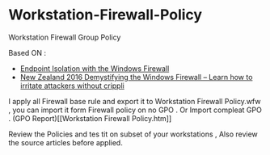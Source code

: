 # Workstation-Firewall-Policy

Workstation Firewall Group Policy

Based ON :

- [Endpoint Isolation with the Windows Firewall](https://medium.com/@cryps1s/endpoint-isolation-with-the-windows-firewall-462a795f4cfb)
- [New Zealand 2016 Demystifying the Windows Firewall – Learn how to irritate attackers without crippli](https://www.youtube.com/watch?v=InPiE0EOArs)

I apply all Firewall base rule and export it to Workstation Firewall Policy.wfw , you can import it form Firewall policy on no GPO .
Or Import compleat GPO .
(GPO Report)[[Workstation Firewall Policy.htm]]

Review the Policies and tes tit on subset of your workstations , Also review the source articles before applied.

